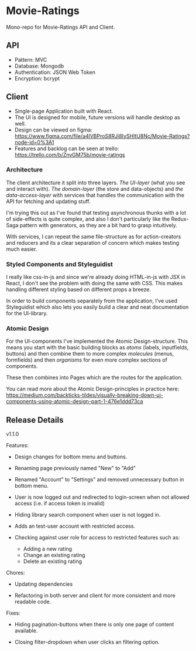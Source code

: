 # Movie-Ratings

Mono-repo for Movie-Ratings API and Client.

## API

- Pattern: MVC
- Database: Mongodb
- Authentication: JSON Web Token
- Encryption: bcrypt

## Client

- Single-page Application built with React.
- The UI is designed for mobile, future versions will handle desktop as well.
- Design can be viewed on figma: https://www.figma.com/file/a4lVBProS8RJi8IySHItU8Nc/Movie-Ratings?node-id=0%3A1
- Features and backlog can be seen at trello: https://trello.com/b/ZnvGM75b/movie-ratings

### Architecture

The client architecture it split into three layers. _The UI-layer_ (what you see and interact with). _The domain-layer_ (the store and data-objects) and _the data-access-layer_ with services that handles the communication with the API for fetching and updating stuff.

I'm trying this out as I've found that testing asynchronous thunks with a lot of side-effects is quite complex, and also I don't particularly like the Redux-Saga pattern with generators, as they are a bit hard to grasp intuitively.

With services, I can repeat the same file-structure as for action-creators and reducers and its a clear separation of concern which makes testing much easier.

### Styled Components and Styleguidist

I really like css-in-js and since we're already doing HTML-in-js with JSX in React, I don't see the problem with doing the same with CSS. This makes handling different styling based on different props a breeze.

In order to build components separately from the application, I've used Styleguidist which also lets you easily build a clear and neat documentation for the UI-library.

### Atomic Design

For the UI-components I've implemented the Atomic Design-structure. This means you start with the basic building blocks as _atoms_ (labels, inputfields, buttons) and then combine them to more complex _molecules_ (menus, formfields) and then _organisms_ for even more complex sections of components.

These then combines into Pages which are the routes for the application.

You can read more about the Atomic Design-principles in practice here: https://medium.com/backticks-tildes/visually-breaking-down-ui-components-using-atomic-design-part-1-476e1ddd73ca

## Release Details

v1.1.0

Features:

- Design changes for bottom menu and buttons.

- Renaming page previously named "New" to "Add"

- Renamed "Account" to "Settings" and removed unnecessary button in bottom menu.

- User is now logged out and redirected to login-screen when not allowed access (i.e. if access token is invalid)

- Hiding library search component when user is not logged in.

- Adds an test-user account with restricted access.

- Checking against user role for access to restricted features such as:
  - Adding a new rating
  - Change an existing rating
  - Delete an existing rating

Chores:

- Updating dependencies

- Refactoring in both server and client for more consistent and more readable code.

Fixes:

- Hiding pagination-buttons when there is only one page of content available.

- Closing filter-dropdown when user clicks an filtering option.
